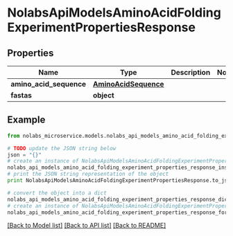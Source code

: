 # NolabsApiModelsAminoAcidFoldingExperimentPropertiesResponse


## Properties

Name | Type | Description | Notes
------------ | ------------- | ------------- | -------------
**amino_acid_sequence** | [**AminoAcidSequence**](AminoAcidSequence.md) |  | 
**fastas** | **object** |  | 

## Example

```python
from nolabs_microservice.models.nolabs_api_models_amino_acid_folding_experiment_properties_response import NolabsApiModelsAminoAcidFoldingExperimentPropertiesResponse

# TODO update the JSON string below
json = "{}"
# create an instance of NolabsApiModelsAminoAcidFoldingExperimentPropertiesResponse from a JSON string
nolabs_api_models_amino_acid_folding_experiment_properties_response_instance = NolabsApiModelsAminoAcidFoldingExperimentPropertiesResponse.from_json(json)
# print the JSON string representation of the object
print NolabsApiModelsAminoAcidFoldingExperimentPropertiesResponse.to_json()

# convert the object into a dict
nolabs_api_models_amino_acid_folding_experiment_properties_response_dict = nolabs_api_models_amino_acid_folding_experiment_properties_response_instance.to_dict()
# create an instance of NolabsApiModelsAminoAcidFoldingExperimentPropertiesResponse from a dict
nolabs_api_models_amino_acid_folding_experiment_properties_response_form_dict = nolabs_api_models_amino_acid_folding_experiment_properties_response.from_dict(nolabs_api_models_amino_acid_folding_experiment_properties_response_dict)
```
[[Back to Model list]](../README.md#documentation-for-models) [[Back to API list]](../README.md#documentation-for-api-endpoints) [[Back to README]](../README.md)


